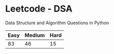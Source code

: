# Leetcode - DSA

Data Structure and Algorithm Questions in Python

| Easy   |  Medium  | Hard |
|--------|----------|------|
|   83   |    46    |  15  |
